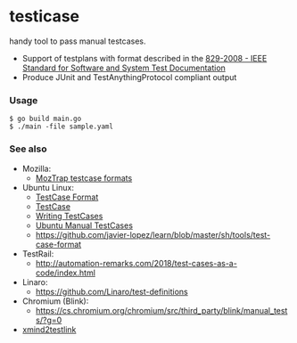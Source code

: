 # testicase

handy tool to pass manual testcases.

- Support of testplans with format described in the [829-2008 - IEEE Standard
for Software and System Test
Documentation](https://standards.ieee.org/findstds/standard/829-2008.html)
- Produce JUnit and TestAnythingProtocol compliant output

### Usage

```
$ go build main.go
$ ./main -file sample.yaml
```

### See also

- Mozilla:
  - [MozTrap testcase formats](https://moztrap.readthedocs.io/en/latest/userguide/ui/import.html)
- Ubuntu Linux:
  - [TestCase Format](https://wiki.ubuntu.com/Testing/TestCaseFormat)
  - [TestCase](https://wiki.ubuntu.com/QATeam/TestCase)
  - [Writing TestCases](https://wiki.ubuntu.com/QATeam/ContributingTestcases/Manual/Writing)
  - [Ubuntu Manual TestCases](https://launchpad.net/ubuntu-manual-tests/)
  - https://github.com/javier-lopez/learn/blob/master/sh/tools/test-case-format
- TestRail:
  - http://automation-remarks.com/2018/test-cases-as-a-code/index.html
- Linaro:
  - https://github.com/Linaro/test-definitions
- Chromium (Blink):
  - https://cs.chromium.org/chromium/src/third_party/blink/manual_tests/?g=0
- [xmind2testlink](https://github.com/tobyqin/xmind2testlink)
